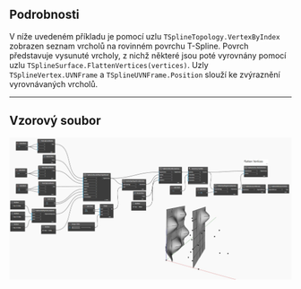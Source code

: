 ## Podrobnosti
V níže uvedeném příkladu je pomocí uzlu `TSplineTopology.VertexByIndex` zobrazen seznam vrcholů na rovinném povrchu T-Spline.
Povrch představuje vysunuté vrcholy, z nichž některé jsou poté vyrovnány pomocí uzlu `TSplineSurface.FlattenVertices(vertices)`.
Uzly `TSplineVertex.UVNFrame` a `TSplineUVNFrame.Position` slouží ke zvýraznění vyrovnávaných vrcholů.
___
## Vzorový soubor

![TSplineSurface.FlattenVertices](./WSNXB54TDQEZRTUNRFCTUDK74DHVPQPXBXEYJUZJPW6T2F7XERDQ_img.jpg)
